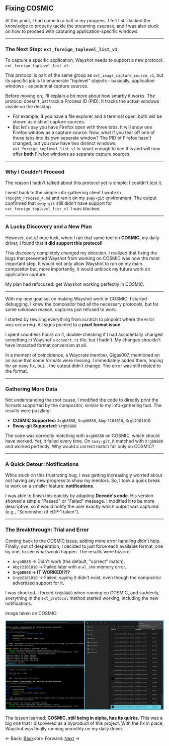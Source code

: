 ## **Fixing COSMIC**

At this point, I had come to a halt in my progress. I felt I still lacked the knowledge to properly tackle the streaming usecase, and I was also stuck on how to proceed with capturing application-specific windows.

-----

### The Next Step: `ext_foreign_toplevel_list_v1`

To capture a specific application, Wayshot needs to support a new protocol: `ext_foreign_toplevel_list_v1`.

This protocol is part of the same group as `ext_image_capture_source_v1`, but its specific job is to enumerate "toplevel" objects - basically, application windows - as potential capture sources.

Before moving on, I'll explain a bit more about how smartly it works. The protocol doesn't just track a Process ID (PID). It tracks the actual windows visible on the desktop.

- For example, if you have a file explorer and a terminal open, both will be shown as distinct capture sources.
- But let's say you have Firefox open with three tabs. It will show one Firefox window as a capture source. Now, what if you tear off one of those tabs into its own separate window? The PID of Firefox hasn't changed, but you now have two distinct windows. `ext_foreign_toplevel_list_v1` is smart enough to see this and will now offer **both** Firefox windows as separate capture sources.

-----

### Why I Couldn't Proceed

The reason I hadn't talked about this protocol yet is simple: I couldn't test it.

I went back to the simple info-gathering client I wrote in `Thought_Process_4.md` and ran it on my `sway-git` environment. The output confirmed that `sway-git` still didn't have support for `ext_foreign_toplevel_list_v1`. I was blocked.

-----

### A Lucky Discovery and a New Plan

However, out of pure luck, when I ran that same tool on **COSMIC**, my daily driver, I found that **it did support this protocol\!**

This discovery completely changed my direction. I realized that fixing the bugs that prevented Wayshot from working on COSMIC was now the most important step. It would not only allow Wayshot to run on my main compositor but, more importantly, it would unblock my future work on application capture.

My plan had refocused: get Wayshot working perfectly in COSMIC.

-----

With my new goal set on making Wayshot work in COSMIC, I started debugging. I knew the compositor had all the necessary protocols, but for some unknown reason, captures just refused to work.

I started by rewiring everything from scratch to pinpoint where the error was occurring. All signs pointed to a **pixel format issue**.

I spent countless hours on it, double-checking if I had accidentally changed something in Wayshot's `convert.rs` file, but I hadn't. My changes shouldn't have impacted format conversion at all.

In a moment of coincidence, a Waycrate member, Gigas007, mentioned on an issue that some formats were missing. I immediately added them, hoping for an easy fix, but... the output didn't change. The error was still related to the format.

-----

### Gathering More Data

Not understanding the root cause, I modified the code to directly print the formats supported by the compositor, similar to my info-gathering tool. The results were puzzling:

- **COSMIC Supported:** `Argb8888`, `Xrgb8888`, `Abgr2101010`, `Xrgb2101010`
- **Sway-git Supported:** `Xrgb8888`

The code was correctly matching with `Argb8888` on COSMIC, which should have worked. Yet, it failed every time. On `sway-git`, it matched with `Xrgb8888` and worked perfectly. Why would a correct match fail only on COSMIC?

-----

### A Quick Detour: Notifications

While stuck on this frustrating bug, I was getting increasingly worried about not having any new progress to show my mentors. So, I took a quick break to work on a smaller feature: **notifications**.

I was able to finish this quickly by adapting **Decode's code**. His version showed a simple "Passed" or "Failed" message. I modified it to be more descriptive, so it would notify the user exactly which output was captured (e.g., "Screenshot of eDP-1 taken").

-----

### The Breakthrough: Trial and Error

Coming back to the COSMIC issue, adding more error handling didn't help. Finally, out of desperation, I decided to just force each available format, one by one, to see what would happen. The results were bizarre:

- `Argb8888` -\> Didn't work (the default, "correct" match).
- `Abgr2101010` -\> Failed later with a `wl_shm` memory error.
- **`Xrgb8888` -\> IT WORKED\!?\!?**
- `Xrgb2101010` -\> Failed, saying it didn't exist, even though the compositor advertised support for it.

I was shocked. I forced `Xrgb8888` when running on COSMIC, and suddenly, everything in the `ext_protocol` method started working, including the new notifications.

Image taken on COSMIC:

![image_Cosmic_Notification.webp](image_Cosmic_Notification.webp)

The lesson learned: **COSMIC, still being in alpha, has its quirks.** This was a big one that I discovered as a byproduct of this project. With the fix in place, Wayshot was finally running smoothly on my daily driver.

\<- Back: [Back](Thought_Process_9.md)\<br\>
Forward: [Next](Thought_Process_11.md) -\>